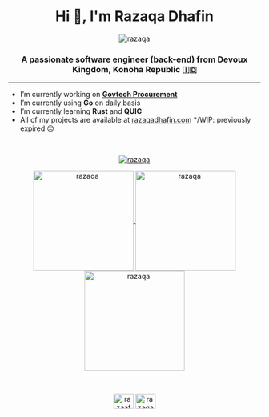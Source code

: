 <h1 align="center">Hi 👋, I'm Razaqa Dhafin</h1>
<p align="center"> <img src="https://komarev.com/ghpvc/?username=razaqa&label=Profile%20views&color=0e75b6&style=flat" alt="razaqa" /> </p>
<h3 align="center">A passionate software engineer (back-end) from Devoux Kingdom, Konoha Republic 🇮🇩</h3>

-----

- I’m currently working on [**Govtech Procurement**](https://www.eproc-gov.tech)
- I’m currently using **Go** on daily basis
- I’m currently learning **Rust** and **QUIC**
- All of my projects are available at [razaqadhafin.com](razaqadhafin.com) */WIP: previously expired 😔

<br>

<p align="center">
  <a href="https://github.com/ryo-ma/github-profile-trophy">
    <img src="https://github-profile-trophy.vercel.app/?username=razaqa&theme=radical&no-bg=true&row=1" alt="razaqa" />
  </a>
</p>
<p align="center">
  <a href="https://github.com/anuraghazra/github-readme-stats">
    <img height=200 align="center" src="https://github-readme-stats-alpha-lac-92.vercel.app/api/top-langs?username=razaqa&show_icons=true&size_weight=0.01&count_weight=1&layout=compact&theme=radical&langs_count=10&count_private=true&role=OWNER,ORGANIZATION_MEMBER,COLLABORATOR&include_all_commits=true&card_width=320" alt="razaqa" />
  </a>
  <a href="https://github.com/anuraghazra/github-readme-stats">
    <img height=200 align="center" src="https://github-readme-stats-alpha-lac-92.vercel.app/api?username=razaqa&show_icons=true&locale=en&hide_rank=true&theme=radical&count_private=true&role=OWNER,ORGANIZATION_MEMBER,COLLABORATOR&include_all_commits=true" alt="razaqa" />
  </a>
  <a href="https://github.com/DenverCoder1/github-readme-streak-stats">
    <img height=200 align="center" src="https://github-readme-streak-stats.herokuapp.com/?user=razaqa&theme=radical&card_width=350&hide_longest_streak=true" alt="razaqa" />
  </a>
</p>


<br>

<p align="center">
<a href="https://linkedin.com/in/razaaf" target="blank"><img align="center" src="https://raw.githubusercontent.com/rahuldkjain/github-profile-readme-generator/master/src/images/icons/Social/linked-in-alt.svg" alt="razaaf" height="30" width="40" /></a>
<a href="https://instagram.com/razaqa.dhafin_" target="blank"><img align="center" src="https://raw.githubusercontent.com/rahuldkjain/github-profile-readme-generator/master/src/images/icons/Social/instagram.svg" alt="razaqa.dhafin_" height="30" width="40" /></a>
</p>
